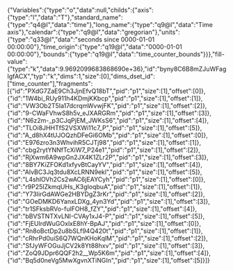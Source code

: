 {"Variables":{"type":"o","data":null,"childs":{"axis":{"type":"l","data":"T"},"standard_name":{"type":"q4@l","data":"time"},"long_name":{"type":"q9@l","data":"Time axis"},"calendar":{"type":"q9@l","data":"gregorian"},"units":{"type":"q33@l","data":"seconds since 0000-01-01 00:00:00"},"time_origin":{"type":"q19@l","data":"0000-01-01 00:00:00"},"bounds":{"type":"q19@l","data":"time_counter_bounds"}}},"fill-value":{"type":"k","data":9.9692099683868690e+36},"id":"byny8C6B8mZJuWFagIgfACX","typ":"k","dims":1,"size":[0],"dims_dset_id":["time_counter"],"fragments":[{"id":"PXdG7ZaE9Ch3JjnEfvQ18bT","pid":"p1","size":[1],"offset":[0]},
{"id":"1W4bi_RUy911h4KDmjKKbcp","pid":"p1","size":[1],"offset":[1]},
{"id":"VW3Ob2T5Ia17dcrqmWvwjFK","pid":"p1","size":[1],"offset":[2]},
{"id":"9-CWaFVhwS8h5v_eJXARGRm","pid":"p1","size":[1],"offset":[3]},
{"id":"N6z2m-_p3CJqPjEM_JWKsS6","pid":"p1","size":[1],"offset":[4]},
{"id":"TLOi8JHHTfS2VSXWi11c7_P","pid":"p1","size":[1],"offset":[5]},
{"id":"A_d8hX4tUJOQzhDFeGi6OMb","pid":"p1","size":[1],"offset":[0]},
{"id":"E976zro3n3WhvihR5CJTj98","pid":"p1","size":[1],"offset":[1]},
{"id":"cbg2rytYNNfTcXiW7_P24e1","pid":"p1","size":[1],"offset":[2]},
{"id":"RjXwm6A9wpGn2JX4K1ZLr2P","pid":"p1","size":[1],"offset":[3]},
{"id":"8BY7KiZFOKd1xfyvBtCayYV","pid":"p1","size":[1],"offset":[4]},
{"id":"AIvBC3Jq3tdu8XcLRNN9ekl","pid":"p1","size":[1],"offset":[5]},
{"id":"L4shlOVh2Cs2wAC6jEAYCyh","pid":"p1","size":[1],"offset":[0]},
{"id":"r9P25IZkmqUHs_K3gIoqbuA","pid":"p1","size":[1],"offset":[1]},
{"id":"Y73IirGdAWGe2HBYDgZ3rKr","pid":"p1","size":[1],"offset":[2]},
{"id":"GOeDMKD6YanxLDXg_4yn3Yd","pid":"p1","size":[1],"offset":[3]},
{"id":"tr1SFksbRVo-fulFOH8_fZY","pid":"p1","size":[1],"offset":[4]},
{"id":"bBVSTNTXvLNI-CVAy1xJ4-P","pid":"p1","size":[1],"offset":[5]},
{"id":"FjEUlrdWuGOxlxE8hY-BpAJ","pid":"p1","size":[1],"offset":[0]},
{"id":"Rn8oBctDp2u8bSLf94Q420t","pid":"p1","size":[1],"offset":[1]},
{"id":"cRhrPd0uiS6Q7WQnKHoKqlM","pid":"p1","size":[1],"offset":[2]},
{"id":"SfJyWFOGuJjCV2k8Yt88hxv","pid":"p1","size":[1],"offset":[3]},
{"id":"ZoQ9JDpr6QQF2h2__Wp5K6m","pid":"p1","size":[1],"offset":[4]},
{"id":"Bq5d0neVg5MwXgvnXTiNGIn","pid":"p1","size":[1],"offset":[5]}]}